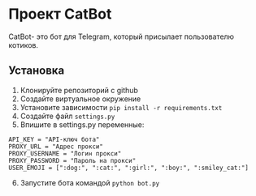 # Проект CatBot

CatBot- это бот для Telegram, который присылает пользователю котиков.

## Установка

1. Клонируйте репозиторий с github
2. Создайте виртуальное окружение
3. Установите зависимости `pip install -r requirements.txt`
4. Создайте файл `settings.py`
5. Впишите в settings.py переменные:
```
API_KEY = "API-ключ бота"
PROXY_URL = "Адрес прокси"
PROXY_USERNAME = "Логин прокси"
PROXY_PASSWORD = "Пароль на прокси"
USER_EMOJI = [":dog:", ":cat:", ":girl:", ":boy:", ":smiley_cat:"]
```
6. Запустите бота командой `python bot.py`
